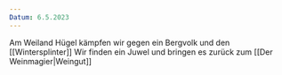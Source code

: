 ```yaml
---
Datum: 6.5.2023
---
```

Am Weiland Hügel kämpfen wir gegen ein Bergvolk und den [[Wintersplinter]]
Wir finden ein Juwel und bringen es zurück zum [[Der Weinmagier|Weingut]]